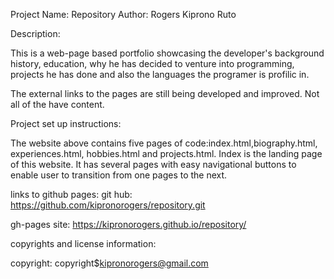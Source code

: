 Project Name:       Repository
Author:             Rogers Kiprono Ruto

Description:

This is a web-page based portfolio showcasing the developer's background history, education, why he has decided to venture into programming, projects he has done and also the languages the programer is profilic in.

The external links to the pages are still being developed and improved. Not all of the have content.


Project set up instructions:

The website above contains five pages of code:index.html,biography.html, experiences.html, hobbies.html and projects.html.
Index is the landing page of this website. It has several pages with easy navigational buttons to enable user to transition from one pages to the next.





links to github pages:
git hub:  https://github.com/kipronorogers/repository.git

gh-pages site:  https://kipronorogers.github.io/repository/   

copyrights and license information:

copyright: copyright$kipronorogers@gmail.com
